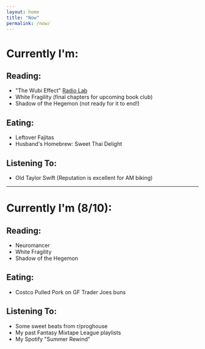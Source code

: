 ```yaml
---
layout: home
title: "Now"
permalink: /now/
---
```



# Currently I'm:

## Reading:

- "The Wubi Effect" [Radio Lab](https://www.wnycstudios.org/podcasts/radiolab/articles/wubi-effect)
- White Fragility (final chapters for upcoming book club)
- Shadow of the Hegemon (not ready for it to end!)

## Eating:

- Leftover Fajitas 
- Husband's Homebrew: Sweet Thai Delight 

## Listening To:

- Old Taylor Swift (Reputation is excellent for AM biking)


---

# Currently I'm (8/10):

## Reading:

- Neuromancer
- White Fragility
- Shadow of the Hegemon

## Eating:

- Costco Pulled Pork on GF Trader Joes buns

## Listening To:

- Some sweet beats from r/proghouse
- My past Fantasy Mixtape League playlists
- My Spotify "Summer Rewind"
